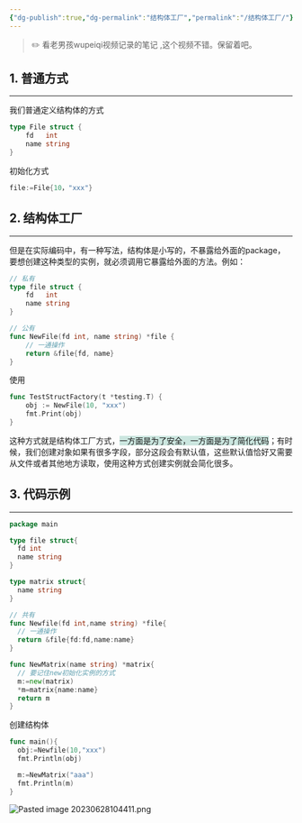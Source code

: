 ```yaml
---
{"dg-publish":true,"dg-permalink":"结构体工厂","permalink":"/结构体工厂/"}
---
```



>✏️ 看老男孩wupeiqi视频记录的笔记 ,这个视频不错。保留着吧。

## 1. 普通方式
---
我们普通定义结构体的方式
```go
type File struct {
	fd   int
	name string
}
```

初始化方式
```go
file:=File{10，"xxx"}
```

## 2. 结构体工厂
---
但是在实际编码中，有一种写法，结构体是小写的，不暴露给外面的package，要想创建这种类型的实例，就必须调用它暴露给外面的方法。例如：

```go
// 私有
type file struct {
	fd   int
	name string
}

// 公有
func NewFile(fd int, name string) *file {
	// 一通操作
	return &file{fd, name}
}
```

使用
```go
func TestStructFactory(t *testing.T) {
	obj := NewFile(10, "xxx")
	fmt.Print(obj)
}
```

这种方式就是结构体工厂方式，<span style="background:rgba(3, 135, 102, 0.2)">一方面是为了安全，一方面是为了简化代码</span>；有时候，我们创建对象如果有很多字段，部分这段会有默认值，这些默认值恰好又需要从文件或者其他地方读取，使用这种方式创建实例就会简化很多。

## 3. 代码示例
---
```go
package main

type file struct{
  fd int
  name string
}

type matrix struct{
  name string
}

// 共有
func Newfile(fd int,name string) *file{
  // 一通操作
  return &file{fd:fd,name:name}  
}

func NewMatrix(name string) *matrix{
  // 要记住new初始化实例的方式
  m:=new(matrix)
  *m=matrix{name:name}
  return m
}

```

创建结构体
```go
func main(){
  obj:=Newfile(10,"xxx")
  fmt.Println(obj)

  m:=NewMatrix("aaa")
  fmt.Println(m)
}
```
![Pasted image 20230628104411.png](/img/user/Pasted%20image%2020230628104411.png)